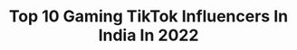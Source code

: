 ---
title: Top 10 Gaming TikTok Influencers In India In 2022
description: >-
  Find top gaming TikTok influencers in India in 2022. Most popular hashtags: #pubg #tiktok #pubgindia #pubgmobile.
platform: TikTok
hits: 116
text_top: Identify the best TikTok profiles on inBeat.
text_bottom: Our search engine has 116 TikTok influencers like this in India for you to collaborate.
profiles:
  - username: "totalgaming_official"
    fullname: >-
      Total Gaming
    bio: >-
      Gaming Youtuber😂 Total Gaming Official Account 🇮🇳 YouTube 8.0+ Million Family
    location: "India"
    followers: 840800
    engagement: 1668
    commentsToLikes: 0.033256
    id: ckbbdo48t2ilf0j23al1uu6dt
    verified: true
    hashtags: "#freefire, #totalgaming, #freefirememes, #free"
  - username: "ego_gaming"
    fullname: >-
      Abhi gupta 🤘
    bio: >-
      gaming channel Instagram I'd - official_abhi_gamer
    location: "India"
    followers: 84800
    engagement: 1886
    commentsToLikes: 0.037677
    id: ckb9uyh4dtyqv0j23p4eq5k6t
    verified: false
    hashtags: "#foryou, #viral, #realme3pro, #tiktok"
  - username: "deepakbiswal9"
    fullname: >-
      🔥BisWas🔥
    bio: >-
      🔥HYPER _GAMING 🔥 😎PUBG LOVER 😎
    location: "India"
    followers: 34300
    engagement: 1863
    commentsToLikes: 0.021376
    id: ck99agvu7hj9t0j78dw62itsf
    verified: false
    hashtags: "#pubgmoments, #pubgrampage, #pubgmobile, #pubglover"
  - username: "poojagupta_g"
    fullname: >-
      POOJA (便服) Ji GAMING
    bio: >-
      live in china Search :Pooja ji Gaming on YOUTUBE My youtube channel link 👇👇👇
    location: "India"
    followers: 103900
    engagement: 1046
    commentsToLikes: 0.016509
    id: cka9pgfaw6whf0i78xhcr8d8j
    verified: false
    hashtags: ""
  - username: "toxiccombatant"
    fullname: >-
      ToxicCombatant
    bio: >-
      PubgLover Gaming ID: ToxicCombatant PUBG ID: 5519790663
    location: "India"
    followers: 15900
    engagement: 1084
    commentsToLikes: 0.015816
    id: ckd6oqh75jfwh0j230oxahleo
    verified: false
    hashtags: "#wintertime, #7upthinkfresh, #bigbillionstar, #pubglover"
  - username: "abhijeet062002"
    fullname: >-
      abhijeet👳kumar🎤
    bio: >-
      follow me ❤love you all 😘 Also Subscribe my YouTube gaming🎮 Channel,live soon
    location: "India"
    followers: 111500
    engagement: 1193
    commentsToLikes: 0.007162
    id: ckb911as9gyz00j2375p704fl
    verified: false
    hashtags: "#indiatiktoka, #bhai, #duet, #lifebuoykarona"
  - username: "krontengaming_8243"
    fullname: >-
      Kronten Gaming
    bio: >-
      YouTube - Kronten Gaming Instagram- Kronten Gaming
    location: "India"
    followers: 235100
    engagement: 1212
    commentsToLikes: 0.003827
    id: ckal772hge3160i78fqnmz9x1
    verified: true
    hashtags: "#tipsandtricks, #india, #pubgmobile, #krontengaming"
  - username: "thakur_shanuraghav"
    fullname: >-
      ⚔️🔥Royal Rajput🔥⚔️
    bio: >-
      Plz subscribe HAWK CLAW GAMING channel 👇🏻👇🏻👇🏻
    location: "India"
    followers: 39800
    engagement: 817
    commentsToLikes: 0.004613
    id: ckbkwmttssh4c0j235w2m28z2
    verified: false
    hashtags: "#swagstepchallenge, #carryminati, #tiktokindia, #halkclawgaming"
  - username: "saee3112"
    fullname: >-
      íɑʍ꧁รค𝓮e
    bio: >-
       gaming lover 🎮 thankyou for visiting my profile🙏
    location: "India"
    followers: 13600
    engagement: 461
    commentsToLikes: 0.033076
    id: ck8s4xlgvdhts0j78rt51i2t9
    verified: false
    hashtags: "#olxkiya, #game, #backbenchersonflipkart, #watch"
  - username: "mtrgaming.01"
    fullname: >-
      🔥 MTR GAMING  🔥
    bio: >-
      PUBG ID 👉5234247065🔥 🔥YouTube channel 🔥MTR GAMING YouTube Par Subscribe Krna
    location: "India"
    followers: 314400
    engagement: 879
    commentsToLikes: 0.010163
    id: ckb0kbo54b7f50j234fvv4q04
    verified: false
    hashtags: "#pubgindia, #viral, #pubg, #trending"
---